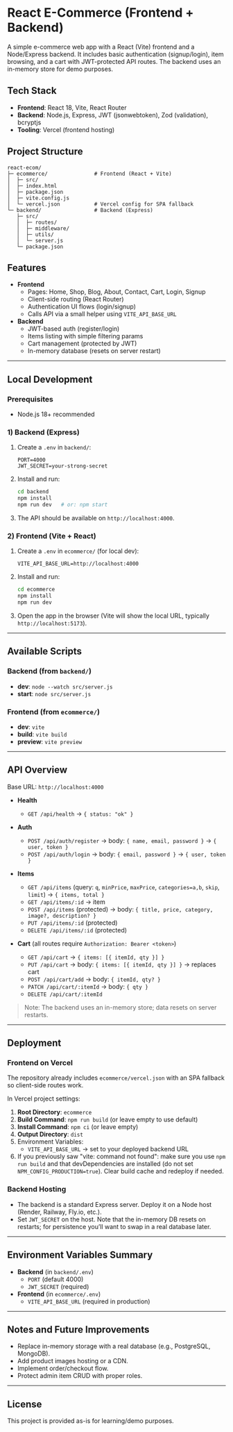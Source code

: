 # React E-Commerce (Frontend + Backend)

A simple e-commerce web app with a React (Vite) frontend and a Node/Express backend. It includes basic authentication (signup/login), item browsing, and a cart with JWT-protected API routes. The backend uses an in-memory store for demo purposes.

## Tech Stack

- **Frontend**: React 18, Vite, React Router
- **Backend**: Node.js, Express, JWT (jsonwebtoken), Zod (validation), bcryptjs
- **Tooling**: Vercel (frontend hosting)

## Project Structure

```
react-ecom/
├─ ecommerce/               # Frontend (React + Vite)
│  ├─ src/
│  ├─ index.html
│  ├─ package.json
│  ├─ vite.config.js
│  └─ vercel.json           # Vercel config for SPA fallback
└─ backend/                 # Backend (Express)
   ├─ src/
   │  ├─ routes/
   │  ├─ middleware/
   │  ├─ utils/
   │  └─ server.js
   └─ package.json
```

## Features

- **Frontend**
  - Pages: Home, Shop, Blog, About, Contact, Cart, Login, Signup
  - Client-side routing (React Router)
  - Authentication UI flows (login/signup)
  - Calls API via a small helper using `VITE_API_BASE_URL`
- **Backend**
  - JWT-based auth (register/login)
  - Items listing with simple filtering params
  - Cart management (protected by JWT)
  - In-memory database (resets on server restart)

---

## Local Development

### Prerequisites

- Node.js 18+ recommended

### 1) Backend (Express)

1. Create a `.env` in `backend/`:
   ```env
   PORT=4000
   JWT_SECRET=your-strong-secret
   ```
2. Install and run:
   ```bash
   cd backend
   npm install
   npm run dev   # or: npm start
   ```
3. The API should be available on `http://localhost:4000`.

### 2) Frontend (Vite + React)

1. Create a `.env` in `ecommerce/` (for local dev):
   ```env
   VITE_API_BASE_URL=http://localhost:4000
   ```
2. Install and run:
   ```bash
   cd ecommerce
   npm install
   npm run dev
   ```
3. Open the app in the browser (Vite will show the local URL, typically `http://localhost:5173`).

---

## Available Scripts

### Backend (from `backend/`)

- **dev**: `node --watch src/server.js`
- **start**: `node src/server.js`

### Frontend (from `ecommerce/`)

- **dev**: `vite`
- **build**: `vite build`
- **preview**: `vite preview`

---

## API Overview

Base URL: `http://localhost:4000`

- **Health**

  - `GET /api/health` → `{ status: "ok" }`

- **Auth**

  - `POST /api/auth/register` → body: `{ name, email, password }` → `{ user, token }`
  - `POST /api/auth/login` → body: `{ email, password }` → `{ user, token }`

- **Items**

  - `GET /api/items` (query: `q`, `minPrice`, `maxPrice`, `categories=a,b`, `skip`, `limit`) → `{ items, total }`
  - `GET /api/items/:id` → item
  - `POST /api/items` (protected) → body: `{ title, price, category, image?, description? }`
  - `PUT /api/items/:id` (protected)
  - `DELETE /api/items/:id` (protected)

- **Cart** (all routes require `Authorization: Bearer <token>`)
  - `GET /api/cart` → `{ items: [{ itemId, qty }] }`
  - `PUT /api/cart` → body: `{ items: [{ itemId, qty }] }` → replaces cart
  - `POST /api/cart/add` → body: `{ itemId, qty? }`
  - `PATCH /api/cart/:itemId` → body: `{ qty }`
  - `DELETE /api/cart/:itemId`

> Note: The backend uses an in-memory store; data resets on server restarts.

---

## Deployment

### Frontend on Vercel

The repository already includes `ecommerce/vercel.json` with an SPA fallback so client-side routes work.

In Vercel project settings:

1. **Root Directory**: `ecommerce`
2. **Build Command**: `npm run build` (or leave empty to use default)
3. **Install Command**: `npm ci` (or leave empty)
4. **Output Directory**: `dist`
5. Environment Variables:
   - `VITE_API_BASE_URL` → set to your deployed backend URL
6. If you previously saw "vite: command not found": make sure you use `npm run build` and that devDependencies are installed (do not set `NPM_CONFIG_PRODUCTION=true`). Clear build cache and redeploy if needed.

### Backend Hosting

- The backend is a standard Express server. Deploy it on a Node host (Render, Railway, Fly.io, etc.).
- Set `JWT_SECRET` on the host. Note that the in-memory DB resets on restarts; for persistence you’ll want to swap in a real database later.

---

## Environment Variables Summary

- **Backend** (in `backend/.env`)
  - `PORT` (default 4000)
  - `JWT_SECRET` (required)
- **Frontend** (in `ecommerce/.env`)
  - `VITE_API_BASE_URL` (required in production)

---

## Notes and Future Improvements

- Replace in-memory storage with a real database (e.g., PostgreSQL, MongoDB).
- Add product images hosting or a CDN.
- Implement order/checkout flow.
- Protect admin item CRUD with proper roles.

---

## License

This project is provided as-is for learning/demo purposes.
